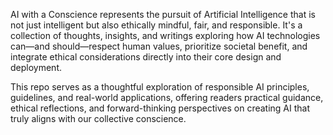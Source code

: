 AI with a Conscience represents the pursuit of Artificial Intelligence that is not just intelligent but also ethically mindful, fair, and responsible. It's a collection of thoughts, insights, and writings exploring how AI technologies can—and should—respect human values, prioritize societal benefit, and integrate ethical considerations directly into their core design and deployment.

This repo serves as a thoughtful exploration of responsible AI principles, guidelines, and real-world applications, offering readers practical guidance, ethical reflections, and forward-thinking perspectives on creating AI that truly aligns with our collective conscience.
